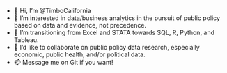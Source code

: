 - 👋 Hi, I’m @TimboCalifornia
- 👀 I’m interested in data/business analytics in the pursuit of public policy based on data and evidence, not precedence.  
- 🌱 I’m transitioning from Excel and STATA towards SQL, R, Python, and Tableau. 
- 💞️ I’d like to collaborate on public policy data research, especially economic, public health, and/or political data. 
- 📫 Message me on Git if you want! 

<!---
TimboCalifornia/TimboCalifornia is a ✨ special ✨ repository because its `README.md` (this file) appears on your GitHub profile.
You can click the Preview link to take a look at your changes.
--->
